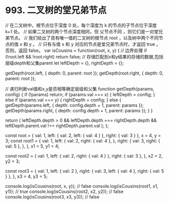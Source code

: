 # 993. 二叉树的堂兄弟节点

// 在二叉树中，根节点位于深度 0 处，每个深度为 k 的节点的子节点位于深度 k+1 处。
// 如果二叉树的两个节点深度相同，但 父节点不同 ，则它们是一对堂兄弟节点。
// 我们给出了具有唯一值的二叉树的根节点 root ，以及树中两个不同节点的值 x 和 y 。
// 只有与值 x 和 y 对应的节点是堂兄弟节点时，才返回 true 。否则，返回 false。
var isCousins = function(root, x, y) {
  // 边界处理
  if (!root.left && !root.right) return false;
  // 存储匹配到x和y结果的存储的数据,包括层级depth和父集parent
  let leftDepth = {},
    rightDepth = {};

  getDepth(root.left, { depth: 0, parent: root });
  getDepth(root.right, { depth: 0, parent: root });

  // 递归判断val值和x,y是否相等确定层级和父集
  function getDepth(params, config) {
    if (!params) return;
    if (params.val === x) {
      leftDepth = config;
    } else if (params.val === y) {
      rightDepth = config;
    } else {
      getDepth(params.left, { depth: config.depth + 1, parent: params });
      getDepth(params.right, { depth: config.depth + 1, parent: params });
    }
  }

  return (
    leftDepth.depth > 0 &&
    leftDepth.depth === rightDepth.depth &&
    leftDepth.parent.val !== rightDepth.parent.val
  );
};

const root = { val: 1, left: { val: 2, left: { val: 4 } }, right: { val: 3 } },
  x = 4,
  y = 3;
const root1 = {
    val: 1,
    left: {
      val: 2,
      right: { val: 4 },
    },
    right: {
      val: 3,
      right: { val: 5 },
    },
  },
  x1 = 5,
  y1 = 4;

const root2 = {
    val: 1,
    left: { val: 2, right: { val: 4 } },
    right: { val: 3 },
  },
  x2 = 2,
  y2 = 3;

const root3 = {
    val: 1,
    left: { val: 2 },
    right: { val: 3, left: { val: 4 }, right: { val: 5 } },
  },
  x3 = 4,
  y3 = 5;

console.log(isCousins(root, x, y)); // false
console.log(isCousins(root1, x1, y1)); // true
console.log(isCousins(root2, x2, y2)); // false
console.log(isCousins(root3, x3, y3)); // false
